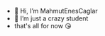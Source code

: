 - 👋 Hi, I’m MahmutEnesCaglar
- 👀 I’m just a crazy student
- that's all for now 😘

<!---
MahmutEnesCaglar/MahmutEnesCaglar is a ✨ special ✨ repository because its `README.md` (this file) appears on your GitHub profile.
You can click the Preview link to take a look at your changes.
--->
